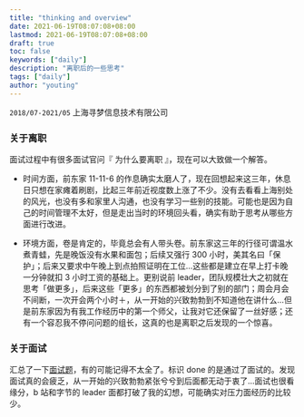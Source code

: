 ```yaml
---
title: "thinking and overview"
date: 2021-06-19T08:07:08+08:00
lastmod: 2021-06-19T08:07:08+08:00
draft: true
toc: false
keywords: ["daily"]
description: "离职后的一些思考"
tags: ["daily"]
author: "youting"
---
```


`2018/07-2021/05` 上海寻梦信息技术有限公司

### 关于离职

面试过程中有很多面试官问『 为什么要离职 』，现在可以大致做一个解答。

- 时间方面，前东家 11-11-6 的作息确实太磨人了，现在回想起来这三年，休息日只想在家瘫着刷剧，比起三年前近视度数上涨了不少。没有去看看上海别处的风光，也没有多和家里人沟通，也没有学习一些别的技能。可能也是因为自己的时间管理不太好，但是走出当时的环境回头看，确实有助于思考从哪些方面进行改进。

- 环境方面，卷是肯定的，毕竟总会有人带头卷。前东家这三年的行径可谓温水煮青蛙，先是晚饭没有水果和面包；后续又强行 300 小时，美其名曰「保护」；后来又要求中午晚上到点拍照证明在工位...这些都是建立在早上打卡晚一分钟就扣 3 小时工资的基础上。更别说前 leader，团队规模壮大之初就在思考「做更多」，后来这些「更多」的东西都被划分到了别的部门；周会月会不间断，一次开会两个小时＋，从一开始的兴致勃勃到不知道他在讲什么...但是前东家因为有我工作经历中的第一个师父，让我对它还保留了一丝好感；还有一个容忍我不停问问题的组长，这真的也是离职之后发现的一个惊喜。

### 关于面试

汇总了一下[面试题](../../interview/action/)，有的可能记得不太全了。标识 done 的是通过了面试的。发现面试真的会疲乏，从一开始的兴致勃勃紧张兮兮到后面都无动于衷了...面试也很看缘分，b 站和字节的 leader 面都打破了我的幻想，可能确实对压力面经历的比较少。
